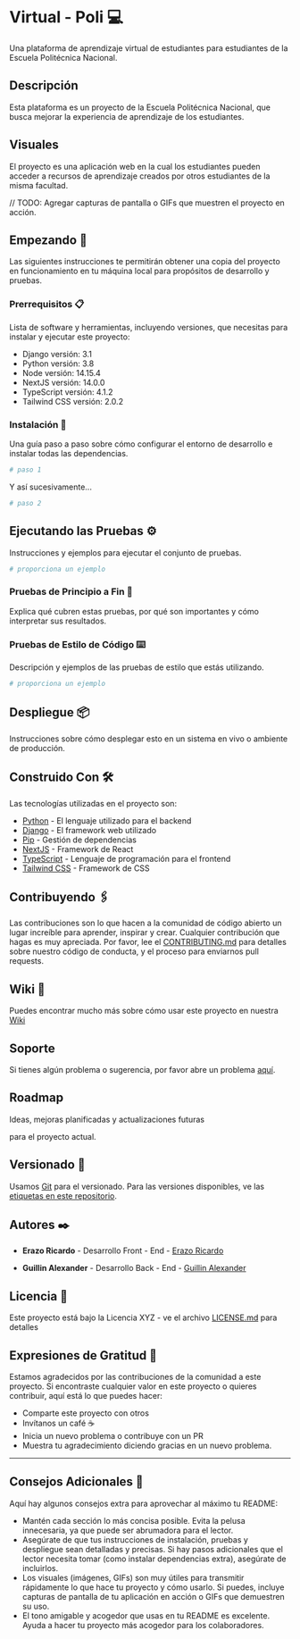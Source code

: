 # Virtual - Poli 💻

Una plataforma de aprendizaje virtual de estudiantes para estudiantes de la Escuela Politécnica Nacional.

## Descripción

Esta plataforma es un proyecto de la Escuela Politécnica Nacional, que busca mejorar la experiencia de aprendizaje de los estudiantes. 

## Visuales

El proyecto es una aplicación web en la cual los estudiantes pueden acceder a recursos de aprendizaje creados por otros estudiantes de la misma facultad.

// TODO: Agregar capturas de pantalla o GIFs que muestren el proyecto en acción.


## Empezando 🚀

Las siguientes instrucciones te permitirán obtener una copia del proyecto en funcionamiento en tu máquina local para propósitos de desarrollo y pruebas.

### Prerrequisitos 📋

Lista de software y herramientas, incluyendo versiones, que necesitas para instalar y ejecutar este proyecto:

- Django versión: 3.1
- Python versión: 3.8
- Node versión: 14.15.4
- NextJS versión: 14.0.0
- TypeScript versión: 4.1.2
- Tailwind CSS versión: 2.0.2

### Instalación 🔧

Una guía paso a paso sobre cómo configurar el entorno de desarrollo e instalar todas las dependencias.

```bash
# paso 1
```

Y así sucesivamente...

```bash
# paso 2
```

## Ejecutando las Pruebas ⚙️

Instrucciones y ejemplos para ejecutar el conjunto de pruebas.

```bash
# proporciona un ejemplo
```

### Pruebas de Principio a Fin 🔩

Explica qué cubren estas pruebas, por qué son importantes y cómo interpretar sus resultados.

### Pruebas de Estilo de Código ⌨️

Descripción y ejemplos de las pruebas de estilo que estás utilizando.

```bash
# proporciona un ejemplo
```

## Despliegue 📦

Instrucciones sobre cómo desplegar esto en un sistema en vivo o ambiente de producción.

## Construido Con 🛠️

Las tecnologías utilizadas en el proyecto son:

- [Python](https://www.python.org) - El lenguaje utilizado para el backend
- [Django](https://www.djangoproject.com) - El framework web utilizado
- [Pip](https://pypi.org/project/pip/) - Gestión de dependencias
- [NextJS](https://nextjs.org) - Framework de React
- [TypeScript](https://www.typescriptlang.org) - Lenguaje de programación para el frontend
- [Tailwind CSS](https://tailwindcss.com) - Framework de CSS


## Contribuyendo 🖇️

Las contribuciones son lo que hacen a la comunidad de código abierto un lugar increíble para aprender, inspirar y crear. Cualquier contribución que hagas es muy apreciada. Por favor, lee el [CONTRIBUTING.md](https://gist.github.com/brayandiazc/xxxxxx) para detalles sobre nuestro código de conducta, y el proceso para enviarnos pull requests.

## Wiki 📖

Puedes encontrar mucho más sobre cómo usar este proyecto en nuestra [Wiki](https://github.com/your/project/wiki)

## Soporte

Si tienes algún problema o sugerencia, por favor abre un problema [aquí](https://github.com/your/project/issues).

## Roadmap

Ideas, mejoras planificadas y actualizaciones futuras

para el proyecto actual.

## Versionado 📌

Usamos [Git](https://git-scm.com) para el versionado. Para las versiones disponibles, ve las [etiquetas en este repositorio](https://github.com/your/project/tags).

## Autores ✒️

- **Erazo Ricardo** - Desarrollo Front - End - [Erazo Ricardo](https://github.com/RickC1218)

- **Guillin Alexander** - Desarrollo Back - End - [Guillin Alexander](https://github.com/AlexanderG1999)

## Licencia 📄

Este proyecto está bajo la Licencia XYZ - ve el archivo [LICENSE.md](LICENSE.md) para detalles

## Expresiones de Gratitud 🎁

Estamos agradecidos por las contribuciones de la comunidad a este proyecto. Si encontraste cualquier valor en este proyecto o quieres contribuir, aquí está lo que puedes hacer:

- Comparte este proyecto con otros
- Invítanos un café ☕
- Inicia un nuevo problema o contribuye con un PR
- Muestra tu agradecimiento diciendo gracias en un nuevo problema.

---

## Consejos Adicionales 📝

Aquí hay algunos consejos extra para aprovechar al máximo tu README:

- Mantén cada sección lo más concisa posible. Evita la pelusa innecesaria, ya que puede ser abrumadora para el lector.
- Asegúrate de que tus instrucciones de instalación, pruebas y despliegue sean detalladas y precisas. Si hay pasos adicionales que el lector necesita tomar (como instalar dependencias extra), asegúrate de incluirlos.
- Los visuales (imágenes, GIFs) son muy útiles para transmitir rápidamente lo que hace tu proyecto y cómo usarlo. Si puedes, incluye capturas de pantalla de tu aplicación en acción o GIFs que demuestren su uso.
- El tono amigable y acogedor que usas en tu README es excelente. Ayuda a hacer tu proyecto más acogedor para los colaboradores.
